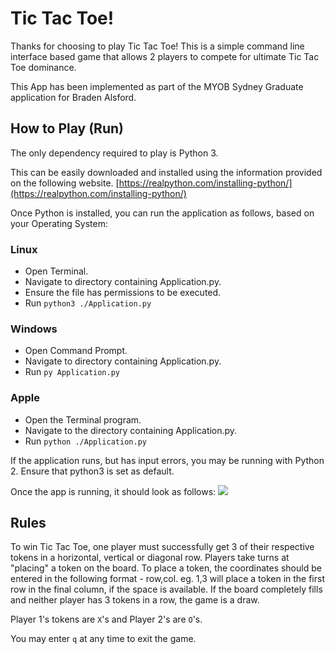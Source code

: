 # Tic Tac Toe!

Thanks for choosing to play Tic Tac Toe! This is a simple command line interface based game that allows 2 players to compete for ultimate Tic Tac Toe dominance. 

This App has been implemented as part of the MYOB Sydney Graduate application for Braden Alsford. 

## How to Play (Run)

The only dependency required to play is Python 3. 

This can be easily downloaded and installed using the information provided on the following website. [https://realpython.com/installing-python/](https://realpython.com/installing-python/)

Once Python is installed, you can run the application as follows, based on your Operating System:

### Linux
 - Open Terminal.
 - Navigate to directory containing Application.py.
 - Ensure the file has permissions to be executed.
 - Run `python3 ./Application.py`

### Windows
 - Open Command Prompt.
 - Navigate to directory containing Application.py.
 - Run `py Application.py`

### Apple
 - Open the Terminal program.
 - Navigate to the directory containing Application.py.
 - Run `python ./Application.py`
 
If the application runs, but has input errors, you may be running with Python 2. Ensure that python3 is set as default.

Once the app is running, it should look as follows:
![
](https://lh3.googleusercontent.com/1J0-sBJGyGtXN2dqRN3yA1WTqVDFbivgNIyIEMh1N75_kQwu0x23-RDii1E8B5RQ8wo34xU_DLbs2g "Welcome screen")

## Rules

To win Tic Tac Toe, one player must successfully get 3 of their respective tokens in a horizontal, vertical or diagonal row. Players take turns at "placing" a token on the board. To place a token, the coordinates should be entered in the following format - row,col. eg. 1,3 will place a token in the first row in the final column, if the space is available. If the board completely fills and neither player has 3 tokens in a row, the game is a draw.

Player 1's tokens are `X`'s and Player 2's are `O`'s.

You may enter `q` at any time to exit the game. 
